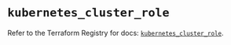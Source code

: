 # `kubernetes_cluster_role`

Refer to the Terraform Registry for docs: [`kubernetes_cluster_role`](https://registry.terraform.io/providers/hashicorp/kubernetes/2.30.0/docs/resources/cluster_role).
